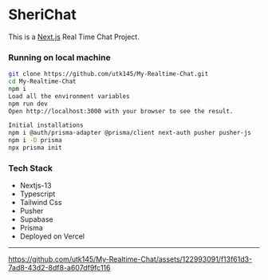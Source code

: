 # SheriChat

This is a [Next.js](https://nextjs.org/) Real Time Chat Project.

### Running on local machine
```bash
git clone https://github.com/utk145/My-Realtime-Chat.git
cd My-Realtime-Chat
npm i
Load all the environment variables
npm run dev
Open http://localhost:3000 with your browser to see the result.
```


```bash
Initial installations
npm i @auth/prisma-adapter @prisma/client next-auth pusher pusher-js
npm i -D prisma
npx prisma init
```

### Tech Stack
- Nextjs-13
- Typescript
- Tailwind Css
- Pusher
- Supabase
- Prisma
- Deployed on Vercel

---

https://github.com/utk145/My-Realtime-Chat/assets/122993091/f13f61d3-7ad8-43d2-8df8-a607df9fc116

